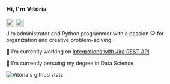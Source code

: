 ### Hi, I'm Vitória

<a href="https://www.linkedin.com/in/ana-vitoria-selista-2a3160259/">
  <img align="left" alt="vitoriaselista LinkdeIN" width="22px" src="https://cdn.jsdelivr.net/npm/simple-icons@v3/icons/linkedin.svg" />
</a>
<a href="https://www.instagram.com/vitoriaselista/">
  <img align="left" alt="vitoriaselista Instagram" width="22px" src="https://cdn.jsdelivr.net/npm/simple-icons@v3/icons/instagram.svg" />
</a>
<br />

Jira administrator and Python programmer with a passion ♡ for organization and creative problem-solving. 

🔭 I’m currently working on [integrations with Jira REST API](https://github.com/vitoriaselista/Project-cloner-JIRA)

🌱 I’m currently persuing my degree in Data Science


![Vitória's github stats](https://github-readme-stats.vercel.app/api?username=vitoriaselista&show_icons=true&hide_border=true)
